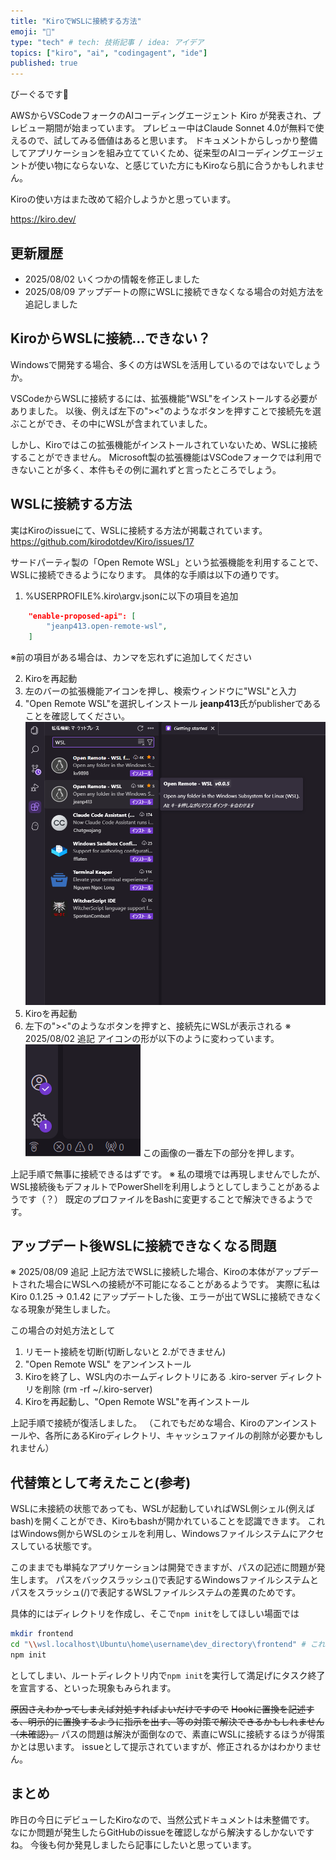 ```yaml
---
title: "KiroでWSLに接続する方法"
emoji: "🐎"
type: "tech" # tech: 技術記事 / idea: アイデア
topics: ["kiro", "ai", "codingagent", "ide"]
published: true
---
```


びーぐるです🐶

AWSからVSCodeフォークのAIコーディングエージェント Kiro が発表され、プレビュー期間が始まっています。
プレビュー中はClaude Sonnet 4.0が無料で使えるので、試してみる価値はあると思います。
ドキュメントからしっかり整備してアプリケーションを組み立てていくため、従来型のAIコーディングエージェントが使い物にならないな、と感じていた方にもKiroなら肌に合うかもしれません。

Kiroの使い方はまた改めて紹介しようかと思っています。

https://kiro.dev/

## 更新履歴
- 2025/08/02 いくつかの情報を修正しました
- 2025/08/09 アップデートの際にWSLに接続できなくなる場合の対処方法を追記しました

## KiroからWSLに接続…できない？

Windowsで開発する場合、多くの方はWSLを活用しているのではないでしょうか。

VSCodeからWSLに接続するには、拡張機能"WSL"をインストールする必要がありました。
以後、例えば左下の"><"のようなボタンを押すことで接続先を選ぶことができ、その中にWSLが含まれていました。

しかし、Kiroではこの拡張機能がインストールされていないため、WSLに接続することができません。
Microsoft製の拡張機能はVSCodeフォークでは利用できないことが多く、本件もその例に漏れずと言ったところでしょう。


## WSLに接続する方法

実はKiroのissueにて、WSLに接続する方法が掲載されています。
https://github.com/kirodotdev/Kiro/issues/17

サードパーティ製の「Open Remote WSL」という拡張機能を利用することで、WSLに接続できるようになります。
具体的な手順は以下の通りです。

1. %USERPROFILE%\.kiro\argv.jsonに以下の項目を追加
```json
    "enable-proposed-api": [
        "jeanp413.open-remote-wsl",
    ]
```
※前の項目がある場合は、カンマを忘れずに追加してください

2. Kiroを再起動
3. 左のバーの拡張機能アイコンを押し、検索ウィンドウに"WSL"と入力
4. "Open Remote WSL"を選択しインストール
**jeanp413**氏がpublisherであることを確認してください。
![](/images/img0001.png)
5. Kiroを再起動
6. 左下の"><"のようなボタンを押すと、接続先にWSLが表示される
※ 2025/08/02 追記 アイコンの形が以下のように変わっています。
![](/images/img0003.png)
この画像の一番左下の部分を押します。


上記手順で無事に接続できるはずです。
※ 私の環境では再現しませんでしたが、WSL接続後もデフォルトでPowerShellを利用しようとしてしまうことがあるようです（？）
既定のプロファイルをBashに変更することで解決できるようです。


## アップデート後WSLに接続できなくなる問題

※ 2025/08/09 追記
上記方法でWSLに接続した場合、Kiroの本体がアップデートされた場合にWSLへの接続が不可能になることがあるようです。
実際に私は Kiro 0.1.25 → 0.1.42 にアップデートした後、エラーが出てWSLに接続できなくなる現象が発生しました。

この場合の対処方法として

1. リモート接続を切断(切断しないと 2.ができません)
2. "Open Remote WSL" をアンインストール
3. Kiroを終了し、WSL内のホームディレクトリにある .kiro-server ディレクトリを削除
(rm -rf ~/.kiro-server)
4. Kiroを再起動し、"Open Remote WSL"を再インストール

上記手順で接続が復活しました。
（これでもだめな場合、Kiroのアンインストールや、各所にあるKiroディレクトリ、キャッシュファイルの削除が必要かもしれません）

## 代替策として考えたこと(参考)

WSLに未接続の状態であっても、WSLが起動していればWSL側シェル(例えばbash)を開くことができ、Kiroもbashが開かれていることを認識できます。
これはWindows側からWSLのシェルを利用し、Windowsファイルシステムにアクセスしている状態です。

このままでも単純なアプリケーションは開発できますが、パスの記述に問題が発生します。
パスをバックスラッシュ(\)で表記するWindowsファイルシステムとパスをスラッシュ(/)で表記するWSLファイルシステムの差異のためです。

具体的にはディレクトリを作成し、そこで`npm init`をしてほしい場面では
```bash
mkdir frontend
cd "\\wsl.localhost\Ubuntu\home\username\dev_directory\frontend" # これはバックスラッシュで書かれたパスのためNo such file or directoryで失敗
npm init
```
としてしまい、ルートディレクトリ内で`npm init`を実行して満足げにタスク終了を宣言する、といった現象もみられます。

~~原因さえわかってしまえば対処すればよいだけですので~~
~~Hookに置換を記述する、明示的に置換するように指示を出す、等の対策で解決できるかもしれません（未確認）。~~
パスの問題は解決が面倒なので、素直にWSLに接続するほうが得策かとは思います。
issueとして提示されていますが、修正されるかはわかりません。

## まとめ
昨日の今日にデビューしたKiroなので、当然公式ドキュメントは未整備です。
なにか問題が発生したらGitHubのissueを確認しながら解決するしかないですね。
今後も何か発見しましたら記事にしたいと思っています。